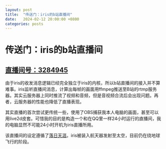 ```yaml
---
layout: post
title:  "传送门：iris的b站直播间"
date:   2024-02-12 20:00:00 +0800
categories: posts
---
```


# 传送门：iris的b站直播间

## [直播间号：3284945](https://live.bilibili.com/3284945)
由于iris的收发消息逻辑已经完全独立于iris的内核，所以b站直播间的接入并不算难事。iris监听直播间消息，计算出每帧的画面用ffmpeg推送至B站的rtmp服务器。其实云服务器上同时推流了视频和音频，但是音视频合流后会出现问题。再者，云服务器的性能也降低了直播表现。

其实直播的首次尝试更传统一些，使用了OBS捕获我本人电脑的画面，甚至可以用live2d皮套。可惜我的目的是构造一个和在QQ里一样24小时运行的直播间，我的电脑显然不可能24小时开机为iris直播所用。

该直播间的设定遵循了[落日天涯](https://www.bilibili.com/video/BV1c6421V7av/)。iris被装入航天器发射至太空，目前仍在绕地球飞行的阶段。